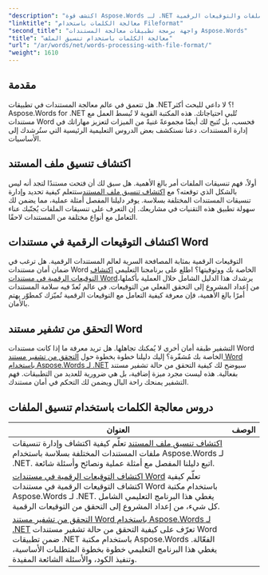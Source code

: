 ```yaml
---
"description": "اكتشف قوة Aspose.Words لـ .NET من خلال دروسنا التعليمية الشاملة حول معالجة المستندات، بما في ذلك اكتشاف تنسيقات الملفات والتوقيعات الرقمية."
"linktitle": "معالجة الكلمات باستخدام Fileformat"
"second_title": "واجهة برمجة تطبيقات معالجة المستندات Aspose.Words"
"title": "معالجة الكلمات باستخدام تنسيق الملف"
"url": "/ar/words/net/words-processing-with-file-format/"
"weight": 1610
---
```


## مقدمة

هل تتعمق في عالم معالجة المستندات في تطبيقات .NET؟ لا داعي للبحث أكثر! Aspose.Words for .NET تُلبي احتياجاتك. هذه المكتبة القوية لا تُبسط العمل مع مستندات Word فحسب، بل تُتيح لك أيضًا مجموعةً غنيةً من الميزات لتعزيز مهاراتك في إدارة المستندات. دعنا نستكشف بعض الدروس التعليمية الرئيسية التي ستُرشدك إلى الأساسيات.

## اكتشاف تنسيق ملف المستند

أولاً، فهم تنسيقات الملفات أمر بالغ الأهمية. هل سبق لك أن فتحت مستندًا لتجد أنه ليس بالشكل الذي توقعته؟ مع [اكتشاف تنسيق ملف المستند](./document-file-format-detection/)ستتعلم كيفية تحديد وإدارة تنسيقات المستندات المختلفة بسلاسة. يوفر دليلنا المفصل أمثلة عملية، مما يضمن لك سهولة تطبيق هذه التقنيات في مشاريعك. إن التعرف على تنسيقات الملفات يُجنّبك عناء التعامل مع أنواع مختلفة من المستندات لاحقًا. 

## اكتشاف التوقيعات الرقمية في مستندات Word

التوقيعات الرقمية بمثابة المصافحة السرية لعالم المستندات الرقمية. هل ترغب في ضمان أمان مستندات Word الخاصة بك ووثوقيتها؟ اطلع على برنامجنا التعليمي [اكتشاف التوقيعات الرقمية في مستندات Word](./detecting-digital-signatures/)يرشدك هذا الدليل الشامل خلال العملية بأكملها، من إعداد المشروع إلى التحقق الفعلي من التوقيعات. في عالم تُعدّ فيه سلامة المستندات أمرًا بالغ الأهمية، فإن معرفة كيفية التعامل مع التوقيعات الرقمية تُميّزك كمطوّر يهتم بالأمان.

## التحقق من تشفير مستند Word

التشفير طبقة أمان أخرى لا يُمكنك تجاهلها. هل تريد معرفة ما إذا كانت مستندات Word الخاصة بك مُشفّرة؟ إليك دليلنا خطوة بخطوة حول [التحقق من تشفير مستند Word باستخدام Aspose.Words لـ .NET](./verify-word-document-encryption/) سيوضح لك كيفية التحقق من حالة تشفير مستند بفعالية. هذه ليست مجرد ميزة إضافية، بل هي ضرورية للعديد من التطبيقات. فهم التشفير يمنحك راحة البال ويضمن لك التحكم في أمان مستندك.

 ## دروس معالجة الكلمات باستخدام تنسيق الملفات
| العنوان | الوصف |
| --- | --- |
| [اكتشاف تنسيق ملف المستند](./document-file-format-detection/) تعلّم كيفية اكتشاف وإدارة تنسيقات ملفات المستندات المختلفة بسلاسة باستخدام Aspose.Words لـ .NET. اتبع دليلنا المفصل مع أمثلة عملية ونصائح وأسئلة شائعة.
| [اكتشاف التوقيعات الرقمية في مستندات Word](./detecting-digital-signatures/) تعلّم كيفية اكتشاف التوقيعات الرقمية في مستندات Word باستخدام مكتبة Aspose.Words لـ .NET. يغطي هذا البرنامج التعليمي الشامل كل شيء، من إعداد المشروع إلى التحقق من التوقيعات الرقمية.
| [التحقق من تشفير مستند Word باستخدام Aspose.Words لـ .NET](./verify-word-document-encryption/) تعرّف على كيفية التحقق من حالة تشفير مستندات Word ضمن تطبيقات .NET باستخدام مكتبة Aspose.Words الفعّالة. يغطي هذا البرنامج التعليمي خطوة بخطوة المتطلبات الأساسية، وتنفيذ الكود، والأسئلة الشائعة المفيدة.